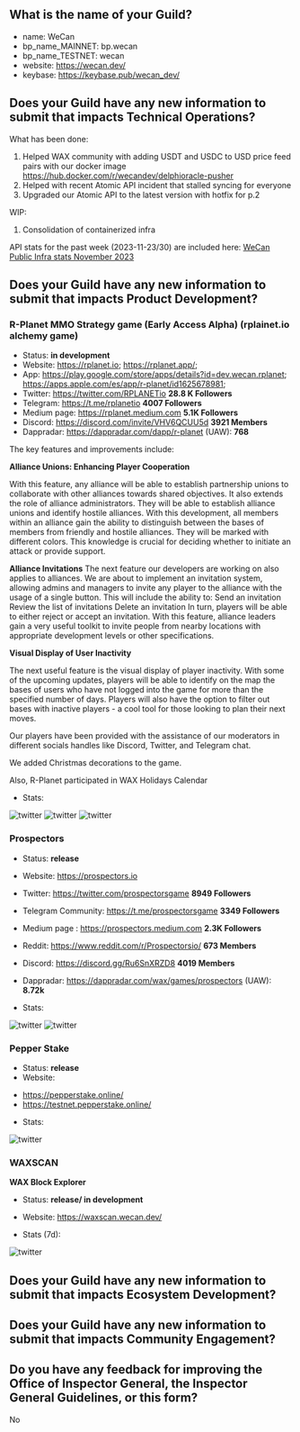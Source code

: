 ## What is the name of your Guild?

* name: WeCan
* bp_name_MAINNET: bp.wecan
* bp_name_TESTNET: wecan
* website: https://wecan.dev/
* keybase: https://keybase.pub/wecan_dev/

## Does your Guild have any new information to submit that impacts Technical Operations?

What has been done:

1. Helped WAX community with adding USDT and USDC to USD price feed pairs with our docker image https://hub.docker.com/r/wecandev/delphioracle-pusher
2. Helped with recent Atomic API incident that stalled syncing for everyone
3. Upgraded our Atomic API to the latest version with hotfix for p.2

WIP:

1. Consolidation of containerized infra

API stats for the past week (2023-11-23/30) are included here: 
[WeCan Public Infra stats November 2023](https://github.com/We-Can-dev/waxguilds/blob/November-2023/reports/bp.wecan/images/stats/november_2023/)

## Does your Guild have any new information to submit that impacts Product Development?

### R-Planet MMO Strategy game (Early Access Alpha) (rplainet.io alchemy game)
* Status: **in development**
* Website: https://rplanet.io;
           https://rplanet.app/;
* App: https://play.google.com/store/apps/details?id=dev.wecan.rplanet; 
       https://apps.apple.com/es/app/r-planet/id1625678981;
* Twitter: https://twitter.com/RPLANETio **28.8 K Followers**
* Telegram: https://t.me/rplanetio **4007 Followers**
* Medium page: https://rplanet.medium.com **5.1K Followers**
* Discord: https://discord.com/invite/VHV6QCUU5d **3921 Members**
* Dappradar: https://dappradar.com/dapp/r-planet (UAW): **768**

The key features and improvements include:

**Alliance Unions: Enhancing Player Cooperation**

With this feature, any alliance will be able to establish partnership unions to collaborate with other alliances towards shared objectives. It also extends the role of alliance administrators. They will be able to establish alliance unions and identify hostile alliances. With this development, all members within an alliance gain the ability to distinguish between the bases of members from friendly and hostile alliances. They will be marked with different colors. This knowledge is crucial for deciding whether to initiate an attack or provide support.


**Alliance Invitations**
The next feature our developers are working on also applies to alliances. We are about to implement an invitation system, allowing admins and managers to invite any player to the alliance with the usage of a single button. This will include the ability to:
Send an invitation
Review the list of invitations
Delete an invitation
In turn, players will be able to either reject or accept an invitation. With this feature, alliance leaders gain a very useful toolkit to invite people from nearby locations with appropriate development levels or other specifications.


**Visual Display of User Inactivity**

The next useful feature is the visual display of player inactivity. With some of the upcoming updates, players will be able to identify on the map the bases of users who have not logged into the game for more than the specified number of days. Players will also have the option to filter out bases with inactive players - a cool tool for those looking to plan their next moves.


Our players have been provided with the assistance of our moderators in different socials handles like Discord, Twitter, and Telegram chat. 

We added Christmas decorations to the game.

Also, R-Planet participated in WAX Holidays Calendar

* Stats:

![twitter](https://github.com/We-Can-dev/waxguilds/blob/November-2023/reports/bp.wecan/images/reports/november_2023/rplanet_app.png)
![twitter](https://github.com/We-Can-dev/waxguilds/blob/November-2023/reports/bp.wecan/images/reports/november_2023/rplanet_io.png)
![twitter](https://github.com/We-Can-dev/waxguilds/blob/November-2023/reports/bp.wecan/images/reports/november_2023/rplanet_dapp.png)

### Prospectors
* Status: **release**
* Website: https://prospectors.io
* Twitter: https://twitter.com/prospectorsgame **8949 Followers**
* Telegram Community: https://t.me/prospectorsgame **3349 Followers**
* Medium page : https://prospectors.medium.com **2.3K Followers**
* Reddit: https://www.reddit.com/r/Prospectorsio/ **673 Members**
* Discord: https://discord.gg/Ru6SnXRZD8 **4019 Members**
* Dappradar: https://dappradar.com/wax/games/prospectors (UAW): **8.72k**

* Stats: 

![twitter](https://github.com/We-Can-dev/waxguilds/blob/November-2023/reports/bp.wecan/images/reports/november_2023/prospectors_io.png)
![twitter](https://github.com/We-Can-dev/waxguilds/blob/November-2023/reports/bp.wecan/images/reports/november_2023/prospectors_dapp.png)

### Pepper Stake
* Status: **release**
* Website:
 - https://pepperstake.online/
 - https://testnet.pepperstake.online/

* Stats: 

![twitter](https://github.com/We-Can-dev/waxguilds/blob/November-2023/reports/bp.wecan/images/reports/november_2023/pepperstake_online.png)

### WAXSCAN
**WAX Block Explorer**
* Status: **release/ in development**
* Website: https://waxscan.wecan.dev/

* Stats (7d): 

![twitter](https://github.com/We-Can-dev/waxguilds/blob/November-2023/reports/bp.wecan/images/reports/november_2023/waxscan.png)

## Does your Guild have any new information to submit that impacts Ecosystem Development?

## Does your Guild have any new information to submit that impacts Community Engagement?

## Do you have any feedback for improving the Office of Inspector General, the Inspector General Guidelines, or this form?

No
